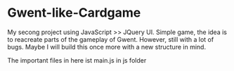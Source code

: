 # Gwent-like-Cardgame

My secong project using JavaScript >> JQuery UI. Simple game, the idea is to reacreate parts of the gameplay of Gwent. However, still with a lot of bugs. Maybe I will build this once more with a new structure in mind.

The important files in here ist main.js in js folder
